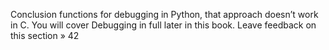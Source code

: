 Conclusion functions for debugging in Python, that approach doesn’t work in C. You will cover Debugging in full later in this book. Leave feedback on this section » 42